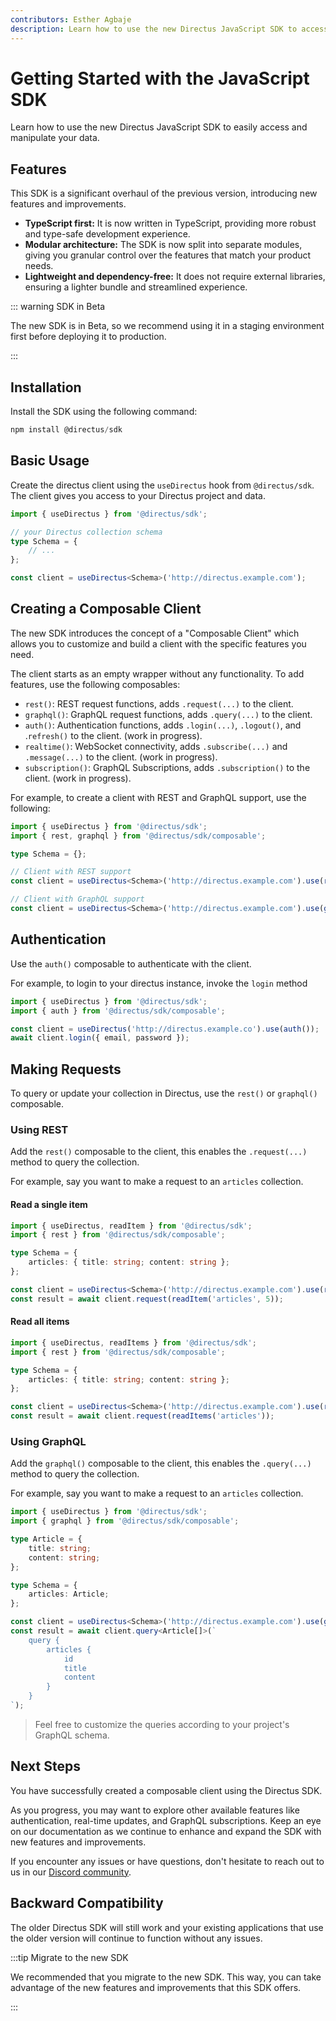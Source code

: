 ```yaml
---
contributors: Esther Agbaje
description: Learn how to use the new Directus JavaScript SDK to access your data.
---
```


# Getting Started with the JavaScript SDK

Learn how to use the new Directus JavaScript SDK to easily access and manipulate your data.

## Features

This SDK is a significant overhaul of the previous version, introducing new features and improvements.

- **TypeScript first:** It is now written in TypeScript, providing more robust and type-safe development experience.
- **Modular architecture:** The SDK is now split into separate modules, giving you granular control over the features
  that match your product needs.
- **Lightweight and dependency-free:** It does not require external libraries, ensuring a lighter bundle and streamlined
  experience.

::: warning SDK in Beta

The new SDK is in Beta, so we recommend using it in a staging environment first before deploying it to production.

:::

## Installation

Install the SDK using the following command:

```js
npm install @directus/sdk
```

## Basic Usage

Create the directus client using the `useDirectus` hook from `@directus/sdk`. The client gives you access to your
Directus project and data.

```ts
import { useDirectus } from '@directus/sdk';

// your Directus collection schema
type Schema = {
	// ...
};

const client = useDirectus<Schema>('http://directus.example.com');
```

## Creating a Composable Client

The new SDK introduces the concept of a "Composable Client" which allows you to customize and build a client with the
specific features you need.

The client starts as an empty wrapper without any functionality. To add features, use the following composables:

- `rest()`: REST request functions, adds `.request(...)` to the client.
- `graphql()`: GraphQL request functions, adds `.query(...)` to the client.
- `auth()`: Authentication functions, adds `.login(...)`, `.logout()`, and .`refresh()` to the client. (work in
  progress).
- `realtime()`: WebSocket connectivity, adds `.subscribe(...)` and `.message(...)` to the client. (work in progress).
- `subscription()`: GraphQL Subscriptions, adds `.subscription()` to the client. (work in progress).

For example, to create a client with REST and GraphQL support, use the following:

```ts
import { useDirectus } from '@directus/sdk';
import { rest, graphql } from '@directus/sdk/composable';

type Schema = {};

// Client with REST support
const client = useDirectus<Schema>('http://directus.example.com').use(rest());

// Client with GraphQL support
const client = useDirectus<Schema>('http://directus.example.com').use(graphql());
```

## Authentication

Use the `auth()` composable to authenticate with the client.

For example, to login to your directus instance, invoke the `login` method

```js
import { useDirectus } from '@directus/sdk';
import { auth } from '@directus/sdk/composable';

const client = useDirectus('http://directus.example.co').use(auth());
await client.login({ email, password });
```

## Making Requests

To query or update your collection in Directus, use the `rest()` or `graphql()` composable.

### Using REST

Add the `rest()` composable to the client, this enables the `.request(...)` method to query the collection.

For example, say you want to make a request to an `articles` collection.

#### Read a single item

```ts
import { useDirectus, readItem } from '@directus/sdk';
import { rest } from '@directus/sdk/composable';

type Schema = {
	articles: { title: string; content: string };
};

const client = useDirectus<Schema>('http://directus.example.com').use(rest());
const result = await client.request(readItem('articles', 5));
```

#### Read all items

```ts
import { useDirectus, readItems } from '@directus/sdk';
import { rest } from '@directus/sdk/composable';

type Schema = {
	articles: { title: string; content: string };
};

const client = useDirectus<Schema>('http://directus.example.com').use(rest());
const result = await client.request(readItems('articles'));
```

### Using GraphQL

Add the `graphql()` composable to the client, this enables the `.query(...)` method to query the collection.

For example, say you want to make a request to an `articles` collection.

```ts
import { useDirectus } from '@directus/sdk';
import { graphql } from '@directus/sdk/composable';

type Article = {
	title: string;
	content: string;
};

type Schema = {
	articles: Article;
};

const client = useDirectus<Schema>('http://directus.example.com').use(graphql());
const result = await client.query<Article[]>(`
    query {
        articles {
            id
            title
            content
        }
    }
`);
```

> Feel free to customize the queries according to your project's GraphQL schema.

## Next Steps

You have successfully created a composable client using the Directus SDK.

As you progress, you may want to explore other available features like authentication, real-time updates, and GraphQL
subscriptions. Keep an eye on our documentation as we continue to enhance and expand the SDK with new features and
improvements.

If you encounter any issues or have questions, don't hesitate to reach out to us in our [Discord community](https://directus.chat/).

## Backward Compatibility

The older Directus SDK will still work and your existing applications that use the older version will continue to
function without any issues.

:::tip Migrate to the new SDK

We recommended that you migrate to the new SDK. This way, you can take advantage of the new features and improvements
that this SDK offers.

:::
